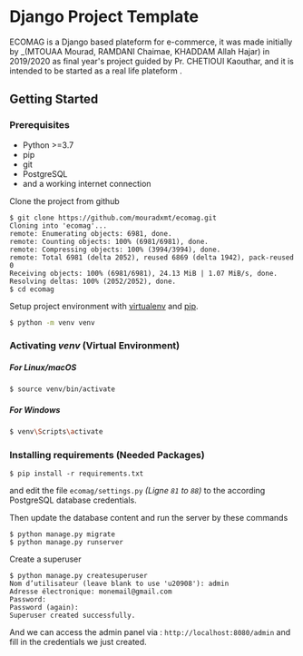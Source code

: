 # Django Project Template

ECOMAG is a  Django based plateform for e-commerce, it was made initially by _(MTOUAA Mourad, RAMDANI Chaimae, KHADDAM Allah Hajar) in 2019/2020 as final year's project guided by Pr. CHETIOUI Kaouthar, and it is intended to be started as a real life plateform .
## Getting Started
### Prerequisites
* Python  >=3.7
* pip
* git
* PostgreSQL
* and a working internet connection


Clone the project from github
```
$ git clone https://github.com/mouradxmt/ecomag.git
Cloning into 'ecomag'...
remote: Enumerating objects: 6981, done.
remote: Counting objects: 100% (6981/6981), done.
remote: Compressing objects: 100% (3994/3994), done.
remote: Total 6981 (delta 2052), reused 6869 (delta 1942), pack-reused 0
Receiving objects: 100% (6981/6981), 24.13 MiB | 1.07 MiB/s, done.
Resolving deltas: 100% (2052/2052), done.
$ cd ecomag
```
Setup project environment with [virtualenv](https://virtualenv.pypa.io) and [pip](https://pip.pypa.io).

```bash
$ python -m venv venv
```
### Activating _venv_ (Virtual Environment)
##### For Linux/macOS
```bash
$ source venv/bin/activate
```
##### For Windows
```bash
$ venv\Scripts\activate
```
### Installing requirements (Needed Packages)
```
$ pip install -r requirements.txt
```
and edit the file `ecomag/settings.py` _(Ligne `81` to `88`)_ to the according PostgreSQL database credentials. 

Then update the database content and run the server by these commands
```
$ python manage.py migrate
$ python manage.py runserver
```

Create a superuser
```
$ python manage.py createsuperuser
Nom d’utilisateur (leave blank to use 'u20908'): admin
Adresse électronique: monemail@gmail.com
Password:
Password (again):
Superuser created successfully.
```
And we can access the admin panel via : `http://localhost:8080/admin` and fill in the credentials we just created.
